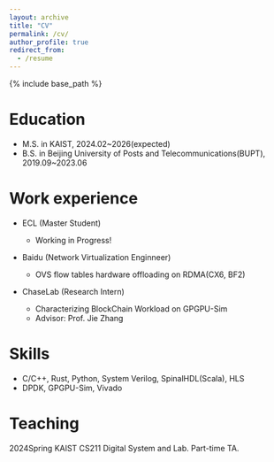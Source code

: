 ```yaml
---
layout: archive
title: "CV"
permalink: /cv/
author_profile: true
redirect_from:
  - /resume
---
```


{% include base_path %}

Education
======
* M.S. in KAIST, 2024.02~2026(expected)
* B.S. in Beijing University of Posts and Telecommunications(BUPT), 2019.09~2023.06

Work experience
======
* ECL (Master Student)
  * Working in Progress!

* Baidu (Network Virtualization Enginneer)
  * OVS flow tables hardware offloading on RDMA(CX6, BF2)

* ChaseLab (Research Intern)
  * Characterizing BlockChain Workload on GPGPU-Sim 
  * Advisor: Prof. Jie Zhang
  
Skills
======
* C/C++, Rust, Python, System Verilog, SpinalHDL(Scala), HLS
* DPDK, GPGPU-Sim, Vivado

Teaching
======
  2024Spring KAIST CS211 Digital System and Lab. Part-time TA.
